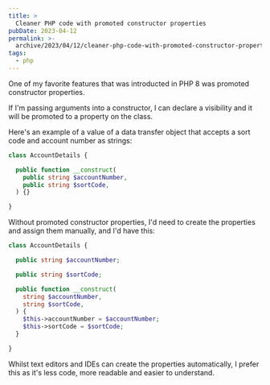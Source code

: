 ```yaml
---
title: >
  Cleaner PHP code with promoted constructor properties
pubDate: 2023-04-12
permalink: >-
  archive/2023/04/12/cleaner-php-code-with-promoted-constructor-properties
tags:
  - php
---
```


One of my favorite features that was introducted in PHP 8 was promoted constructor properties.

If I'm passing arguments into a constructor, I can declare a visibility and it will be promoted to a property on the class.

Here's an example of a value of a data transfer object that accepts a sort code and account number as strings:

```php
class AccountDetails {

  public function __construct(
    public string $accountNumber,
    public string $sortCode,
  ) {}

}
```

Without promoted constructor properties, I'd need to create the properties and assign them manually, and I'd have this:

```php
class AccountDetails {

  public string $accountNumber;

  public string $sortCode;

  public function __construct(
    string $accountNumber,
    string $sortCode,
  ) {
    $this->accountNumber = $accountNumber;
    $this->sortCode = $sortCode;
  }

}
```

Whilst text editors and IDEs can create the properties automatically, I prefer this as it's less code, more readable and easier to understand.
